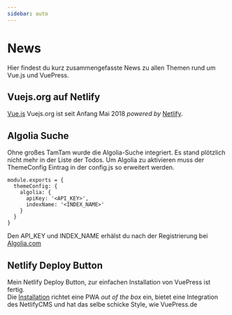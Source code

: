 ```yaml
---
sidebar: auto
---
```

# News
Hier findest du kurz zusammengefasste News zu allen Themen rund um Vue.js und VuePress.

## Vuejs.org auf Netlify
[Vue.js](http://Vuejs.org)  Vuejs.org ist seit Anfang Mai 2018 *powered by*  [Netlify](https://netlify.com).

<ShareTwitter sharetext="Vuepress News" url="https://vuepress.de/news/" />

## Algolia Suche
Ohne großes TamTam wurde die Algolia-Suche integriert. Es stand plötzlich nicht mehr in der Liste der Todos.
Um Algolia zu aktivieren muss der ThemeConfig Eintrag in der config.js so erweitert werden.

```js{3}
module.exports = {
  themeConfig: {
    algolia: {
      apiKey: '<API_KEY>',
      indexName: '<INDEX_NAME>'
    }
  }
}
```
Den API_KEY und INDEX_NAME erhälst du nach der Registrierung bei [Algolia.com](https://algolia.com)

## Netlify Deploy Button
Mein Netlify Deploy Button, zur einfachen Installation von VuePress ist fertig.  
Die [Installation](/install-vuepress/) richtet eine PWA *out of the box* ein, bietet eine Integration des NetlifyCMS und hat das selbe schicke Style, wie VuePress.de
